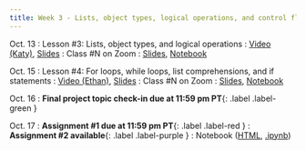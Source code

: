 ```yaml
---
title: Week 3 - Lists, object types, logical operations, and control flow
---
```


Oct. 13
: Lesson #3: Lists, object types, and logical operations
  : [Video (Katy)](#), [Slides](#)
: Class #N on Zoom
  : [Slides](#), [Notebook](#)

Oct. 15
: Lesson #4: For loops, while loops, list comprehensions, and if statements
  : [Video (Ethan)](#), [Slides](#)
: Class #N on Zoom
  : [Slides](#), [Notebook](#)

Oct. 16
: **Final project topic check-in due at 11:59 pm PT**{: .label .label-green }

Oct. 17
: **Assignment #1 due at 11:59 pm PT**{: .label .label-red }
: **Assignment #2 available**{: .label .label-purple }
  : Notebook ([HTML](https://nbviewer.org/github/ethan-campbell/OCEAN_215/blob/main/materials/assignments/assignment_2.ipynb), [.ipynb](/OCEAN_215/materials/assignments/assignment_2.ipynb))